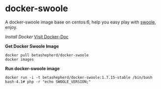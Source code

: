 docker-swoole
=============

A docker-swoole image base on centos:6, help you easy play with [swoole](https://github.com/swoole), enjoy.

*Install Docker*
[Visit Docker-Doc](https://docs.docker.com/)

**Get Docker Swoole Image**
```shell
docker pull betashepherd/docker-swoole
docker images
```

**Run docker-swoole image**
```shell
docker run -i -t betashepherd/docker-swoole:1.7.15-stable /bin/bash
bash-4.1# php -r "echo SWOOLE_VERSION;"
```
